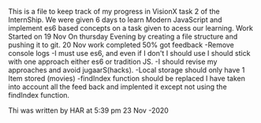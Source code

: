 This is a file to keep track of my progress in VisionX task 2 of the InternShip.
We were given 6 days to learn Modern JavaScript and implement es6 based concepts
on a task given to acess our learning.
Work Started on 19 Nov On thursday Evening by creating a file structure and pushing it to git.
20 Nov work completed 50%
got feedback
-Remove console logs
-I must use es6, and even if I don't I should use I should stick with one approach either es6 or tradition JS.
-I should revise my approaches and avoid jugaarS(hacks).
-Local storage should only have 1 Item stored (movies)
-findIndex function should be replaced
I have taken into account all the feed back and implented it except not using the findIndex function.








Thi was written by HAR at 5:39 pm 23 Nov -2020
